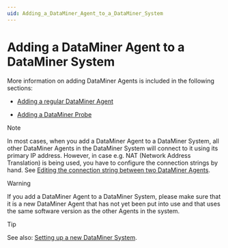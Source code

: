 ```yaml
---
uid: Adding_a_DataMiner_Agent_to_a_DataMiner_System
---
```


# Adding a DataMiner Agent to a DataMiner System

More information on adding DataMiner Agents is included in the following sections:

- [Adding a regular DataMiner Agent](Adding_a_regular_DataMiner_Agent.md)

- [Adding a DataMiner Probe](Adding_a_DataMiner_Probe.md)

> [!NOTE]
> In most cases, when you add a DataMiner Agent to a DataMiner System, all other DataMiner Agents in the DataMiner System will connect to it using its primary IP address. However, in case e.g. NAT (Network Address Translation) is being used, you have to configure the connection strings by hand. See [Editing the connection string between two DataMiner Agents](../../part_7/DataminerTools/SLNetClientTest_tool_advanced_procedures.md#editing-the-connection-string-between-two-dataminer-agents).

> [!WARNING]
> If you add a DataMiner Agent to a DataMiner System, please make sure that it is a new DataMiner Agent that has not yet been put into use and that uses the same software version as the other Agents in the system.

> [!TIP]
> See also:
> [Setting up a new DataMiner System](Setting_up_a_new_DataMiner_System.md).
